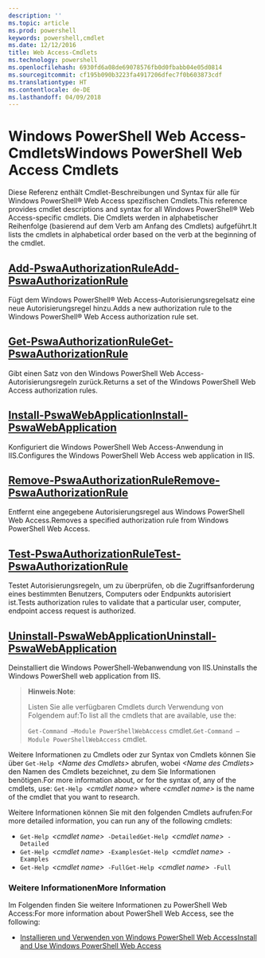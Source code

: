 ```yaml
---
description: ''
ms.topic: article
ms.prod: powershell
keywords: powershell,cmdlet
ms.date: 12/12/2016
title: Web Access-Cmdlets
ms.technology: powershell
ms.openlocfilehash: 6930fd6a08de69078576fb0d0fbabb04e05d0814
ms.sourcegitcommit: cf195b090b3223fa4917206dfec7f0b603873cdf
ms.translationtype: HT
ms.contentlocale: de-DE
ms.lasthandoff: 04/09/2018
---
```

# <a name="windows-powershell-web-access-cmdlets"></a><span data-ttu-id="8ef9d-103">Windows PowerShell Web Access-Cmdlets</span><span class="sxs-lookup"><span data-stu-id="8ef9d-103">Windows PowerShell Web Access Cmdlets</span></span>

<span data-ttu-id="8ef9d-104">Diese Referenz enthält Cmdlet-Beschreibungen und Syntax für alle für Windows PowerShell® Web Access spezifischen Cmdlets.</span><span class="sxs-lookup"><span data-stu-id="8ef9d-104">This reference provides cmdlet descriptions and syntax for all Windows PowerShell® Web Access-specific cmdlets.</span></span> <span data-ttu-id="8ef9d-105">Die Cmdlets werden in alphabetischer Reihenfolge (basierend auf dem Verb am Anfang des Cmdlets) aufgeführt.</span><span class="sxs-lookup"><span data-stu-id="8ef9d-105">It lists the cmdlets in alphabetical order based on the verb at the beginning of the cmdlet.</span></span>

## <a name="add-pswaauthorizationruleadd-pswaauthorizationrulemd"></a>[<span data-ttu-id="8ef9d-106">Add-PswaAuthorizationRule</span><span class="sxs-lookup"><span data-stu-id="8ef9d-106">Add-PswaAuthorizationRule</span></span>](add-pswaauthorizationrule.md)

<span data-ttu-id="8ef9d-107">Fügt dem Windows PowerShell® Web Access-Autorisierungsregelsatz eine neue Autorisierungsregel hinzu.</span><span class="sxs-lookup"><span data-stu-id="8ef9d-107">Adds a new authorization rule to the Windows PowerShell® Web Access authorization rule set.</span></span>

## <a name="get-pswaauthorizationruleget-pswaauthorizationrulemd"></a>[<span data-ttu-id="8ef9d-108">Get-PswaAuthorizationRule</span><span class="sxs-lookup"><span data-stu-id="8ef9d-108">Get-PswaAuthorizationRule</span></span>](get-pswaauthorizationrule.md)

<span data-ttu-id="8ef9d-109">Gibt einen Satz von den Windows PowerShell Web Access-Autorisierungsregeln zurück.</span><span class="sxs-lookup"><span data-stu-id="8ef9d-109">Returns a set of the Windows PowerShell Web Access authorization rules.</span></span>

## <a name="install-pswawebapplicationinstall-pswawebapplicationmd"></a>[<span data-ttu-id="8ef9d-110">Install-PswaWebApplication</span><span class="sxs-lookup"><span data-stu-id="8ef9d-110">Install-PswaWebApplication</span></span>](install-pswawebapplication.md)

<span data-ttu-id="8ef9d-111">Konfiguriert die Windows PowerShell Web Access-Anwendung in IIS.</span><span class="sxs-lookup"><span data-stu-id="8ef9d-111">Configures the Windows PowerShell Web Access web application in IIS.</span></span>

## <a name="remove-pswaauthorizationruleremove-pswaauthorizationrulemd"></a>[<span data-ttu-id="8ef9d-112">Remove-PswaAuthorizationRule</span><span class="sxs-lookup"><span data-stu-id="8ef9d-112">Remove-PswaAuthorizationRule</span></span>](remove-pswaauthorizationrule.md)

<span data-ttu-id="8ef9d-113">Entfernt eine angegebene Autorisierungsregel aus Windows PowerShell Web Access.</span><span class="sxs-lookup"><span data-stu-id="8ef9d-113">Removes a specified authorization rule from Windows PowerShell Web Access.</span></span>

## <a name="test-pswaauthorizationruletest-pswaauthorizationrulemd"></a>[<span data-ttu-id="8ef9d-114">Test-PswaAuthorizationRule</span><span class="sxs-lookup"><span data-stu-id="8ef9d-114">Test-PswaAuthorizationRule</span></span>](test-pswaauthorizationrule.md)

<span data-ttu-id="8ef9d-115">Testet Autorisierungsregeln, um zu überprüfen, ob die Zugriffsanforderung eines bestimmten Benutzers, Computers oder Endpunkts autorisiert ist.</span><span class="sxs-lookup"><span data-stu-id="8ef9d-115">Tests authorization rules to validate that a particular user, computer, endpoint access request is authorized.</span></span>

## <a name="uninstall-pswawebapplicationuninstall-pswawebapplicationmd"></a>[<span data-ttu-id="8ef9d-116">Uninstall-PswaWebApplication</span><span class="sxs-lookup"><span data-stu-id="8ef9d-116">Uninstall-PswaWebApplication</span></span>](uninstall-pswawebapplication.md)

<span data-ttu-id="8ef9d-117">Deinstalliert die Windows PowerShell-Webanwendung von IIS.</span><span class="sxs-lookup"><span data-stu-id="8ef9d-117">Uninstalls the Windows PowerShell web application from IIS.</span></span>

><span data-ttu-id="8ef9d-118">**Hinweis**:</span><span class="sxs-lookup"><span data-stu-id="8ef9d-118">**Note**:</span></span>
>
><span data-ttu-id="8ef9d-119">Listen Sie alle verfügbaren Cmdlets durch Verwendung von Folgendem auf:</span><span class="sxs-lookup"><span data-stu-id="8ef9d-119">To list all the cmdlets that are available, use the:</span></span>
>
> <span data-ttu-id="8ef9d-120">`Get-Command –Module PowerShellWebAccess` cmdlet.</span><span class="sxs-lookup"><span data-stu-id="8ef9d-120">`Get-Command –Module PowerShellWebAccess` cmdlet.</span></span>

<span data-ttu-id="8ef9d-121">Weitere Informationen zu Cmdlets oder zur Syntax von Cmdlets können Sie über `Get-Help `*&lt;Name des Cmdlets&gt;* abrufen, wobei *&lt;Name des Cmdlets&gt;* den Namen des Cmdlets bezeichnet, zu dem Sie Informationen benötigen.</span><span class="sxs-lookup"><span data-stu-id="8ef9d-121">For more information about, or for the syntax of, any of the cmdlets, use: `Get-Help `*&lt;cmdlet name&gt;* where *&lt;cmdlet name&gt;* is the name of the cmdlet that you want to research.</span></span>

<span data-ttu-id="8ef9d-122">Weitere Informationen können Sie mit den folgenden Cmdlets aufrufen:</span><span class="sxs-lookup"><span data-stu-id="8ef9d-122">For more detailed information, you can run any of the following cmdlets:</span></span>

- <span data-ttu-id="8ef9d-123">`Get-Help `*&lt;cmdlet name&gt;*` -Detailed`</span><span class="sxs-lookup"><span data-stu-id="8ef9d-123">`Get-Help `*&lt;cmdlet name&gt;*` -Detailed`</span></span>
- <span data-ttu-id="8ef9d-124">`Get-Help `*&lt;cmdlet name&gt;*` -Examples`</span><span class="sxs-lookup"><span data-stu-id="8ef9d-124">`Get-Help `*&lt;cmdlet name&gt;*` -Examples`</span></span>
- <span data-ttu-id="8ef9d-125">`Get-Help `*&lt;cmdlet name&gt;*` -Full`</span><span class="sxs-lookup"><span data-stu-id="8ef9d-125">`Get-Help `*&lt;cmdlet name&gt;*` -Full`</span></span>

### <a name="more-information"></a><span data-ttu-id="8ef9d-126">Weitere Informationen</span><span class="sxs-lookup"><span data-stu-id="8ef9d-126">More Information</span></span>

<span data-ttu-id="8ef9d-127">Im Folgenden finden Sie weitere Informationen zu PowerShell Web Access:</span><span class="sxs-lookup"><span data-stu-id="8ef9d-127">For more information about PowerShell Web Access, see the following:</span></span>

- [<span data-ttu-id="8ef9d-128">Installieren und Verwenden von Windows PowerShell Web Access</span><span class="sxs-lookup"><span data-stu-id="8ef9d-128">Install and Use Windows PowerShell Web Access</span></span>](../install-and-use-windows-powershell-web-access.md)